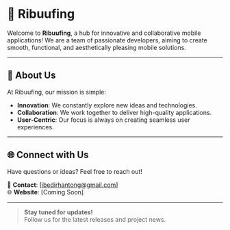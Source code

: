 # 🌟 Ribuufing

Welcome to **Ribuufing**, a hub for innovative and collaborative mobile applications! We are a team of passionate developers, aiming to create smooth, functional, and aesthetically pleasing mobile solutions. 

---

## 🚀 About Us

At Ribuufing, our mission is simple:
- **Innovation**: We constantly explore new ideas and technologies.
- **Collaboration**: We work together to deliver high-quality applications.
- **User-Centric**: Our focus is always on creating seamless user experiences.

---

## 🌐 Connect with Us

Have questions or ideas? Feel free to reach out!

📧 **Contact**: [ibedirhantong@gmail.com]  
🌐 **Website**: [Coming Soon]

---

> **Stay tuned for updates!**  
> Follow us for the latest releases and project news.

